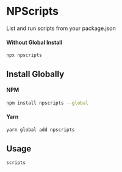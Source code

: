 # NPScripts
List and run scripts from your package.json


#### Without Global Install
``` bash
npx npscripts
```

## Install Globally

#### NPM

``` bash
npm install npscripts --global
```

#### Yarn

``` bash
yarn global add npscripts
```

## Usage

``` bash
scripts
```

